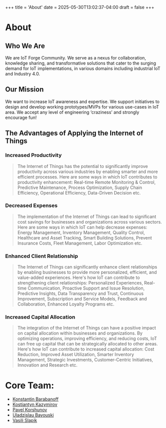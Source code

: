 +++
title = 'About'
date = 2025-05-30T13:02:37-04:00
draft = false
+++

# About

## Who We Are

We are IoT Forge Community. We serve as a nexus for collaboration, knowledge sharing, and transformative solutions that cater to the surging demand for IoT implementations, in various domains including industrial IoT and Industry 4.0.

## Our Mission

We want to increase IoT awareness and expertise. We support initiatives to design and develop working prototypes/MVPs for various use-cases in IoT area. We accept any level of engineering ‘craziness’ and strongly encourage fun!

## The Advantages of Applying the Internet of Things

### Increased Productivity

> The Internet of Things has the potential to significantly improve productivity across various industries by enabling smarter and more efficient processes. Here are some ways in which IoT contributes to productivity enhancement: Real-time Remote Monitoring & Control, Predictive Maintenance, Process Optimization, Supply Chain Efficiency, Operational Efficiency, Data-Driven Decision etc.

### Decreased Expenses

> The implementation of the Internet of Things can lead to significant cost savings for businesses and organizations across various sectors. Here are some ways in which IoT can help decrease expenses: Energy Management, Inventory Management, Quality Control, Healthcare and Asset Tracking, Smart Building Solutions, Prevent Insurance Costs, Fleet Management, Labor Optimization etc.

### Enhanced Client Relationship

> The Internet of Things can significantly enhance client relationships by enabling businesses to provide more personalized, efficient, and value-added experiences. Here's how IoT can contribute to strengthening client relationships: Personalized Experiences, Real-time Communication, Proactive Support and Issue Resolution, Predictive Insights, Data Transparency and Trust, Continuous Improvement, Subscription and Service Models, Feedback and Collaboration, Enhanced Loyalty Programs etc.

### Increased Capital Allocation

> The integration of the Internet of Things can have a positive impact on capital allocation within businesses and organizations. By optimizing operations, improving efficiency, and reducing costs, IoT can free up capital that can be strategically allocated to other areas. Here's how IoT can contribute to increased capital allocation: Cost Reduction, Improved Asset Utilization, Smarter Inventory Management, Strategic Investments, Customer-Centric Initiatives, Innovation and Research etc.

# Core Team:

- [Konstantin Barabanoff](https://www.linkedin.com/in/konstantinbarabanoff/)
- [Kostiantyn Kazymirov](https://www.linkedin.com/in/konstantinkasimirov/)
- [Pavel Korshunov](https://www.linkedin.com/in/pavel-korshunov-a21564287/)
- [Uladzislau Bayouski](https://www.linkedin.com/in/uladzislau-bayouski-a7474111b/)
- [Vasili Slapik](https://www.linkedin.com/in/vasili-slapik-59790726/)
